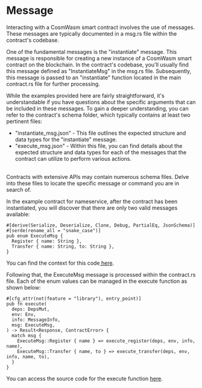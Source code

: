 # Message

Interacting with a CosmWasm smart contract involves the use of messages. These messages are typically documented in a msg.rs file within the contract's codebase.

One of the fundamental messages is the "instantiate" message. This message is responsible for creating a new instance of a CosmWasm smart contract on the blockchain. In the contract's codebase, you'll usually find this message defined as "InstantiateMsg" in the msg.rs file. Subsequently, this message is passed to an "instantiate" function located in the main contract.rs file for further processing.

While the examples provided here are fairly straightforward, it's understandable if you have questions about the specific arguments that can be included in these messages. To gain a deeper understanding, you can refer to the contract's schema folder, which typically contains at least two pertinent files:

* "instantiate\_msg.json" - This file outlines the expected structure and data types for the "instantiate" message.
* "execute\_msg.json" - Within this file, you can find details about the expected structure and data types for each of the messages that the contract can utilize to perform various actions.

\
Contracts with extensive APIs may contain numerous schema files. Delve into these files to locate the specific message or command you are in search of.

In the example contract for nameservice, after the contract has been instantiated, you will discover that there are only two valid messages available:

```
#[derive(Serialize, Deserialize, Clone, Debug, PartialEq, JsonSchema)]
#[serde(rename_all = "snake_case")]
pub enum ExecuteMsg {
  Register { name: String },
  Transfer { name: String, to: String },
}
```

You can find the context for this code[ here](https://github.com/deus-labs/cw-contracts/blob/main/contracts/nameservice/src/msg.rs#L13).&#x20;

Following that, the ExecuteMsg message is processed within the contract.rs file. Each of the enum values can be managed in the execute function as shown below:

```
#[cfg_attr(not(feature = "library"), entry_point)]
pub fn execute(
  deps: DepsMut,
  env: Env,
  info: MessageInfo,
  msg: ExecuteMsg,
) -> Result<Response, ContractError> {
  match msg {
    ExecuteMsg::Register { name } => execute_register(deps, env, info, name),
    ExecuteMsg::Transfer { name, to } => execute_transfer(deps, env, info, name, to),
  }
}
```

You can access the source code for the execute function [here](https://github.com/deus-labs/cw-contracts/blob/main/contracts/nameservice/src/contract.rs#L31).&#x20;
